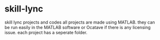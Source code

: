 # skill-lync
skill lync projects and codes
all projects are made using MATLAB.
they can be run easily in the MATLAB software or Ocatave if there is any licensing issue.
each project has a seperate folder.
